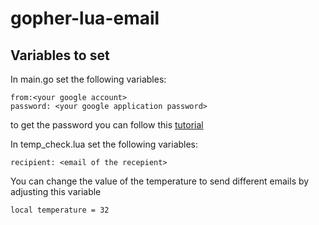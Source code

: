 # gopher-lua-email

## Variables to set

In main.go set the following variables:
```
from:<your google account>
password: <your google application password>
```
to get the password you can follow this [tutorial](https://dev.to/go/sending-e-mail-from-gmail-using-golang-20bi)

In temp_check.lua set the following variables:
```
recipient: <email of the recepient>
```

You can change the value of the temperature to send different emails by adjusting this variable
```
local temperature = 32 
```